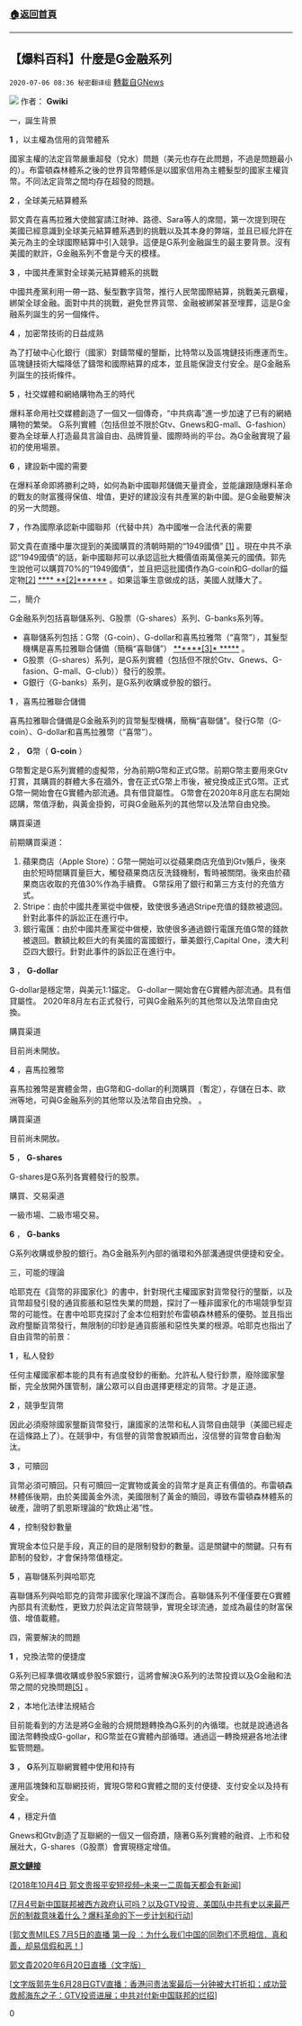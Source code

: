 ###  [:house:返回首頁](https://github.com/ourhimalayas/txt)
---

## 【爆料百科】什麼是G金融系列
`2020-07-06 08:36 秘密翻译组` [轉載自GNews](https://gnews.org/zh-hant/255576/)

![](https://s3.amazonaws.com/gnews-media-offload/wp-content/uploads/2020/07/06082800/1-19.png)
作者： **Gwiki**

一，誕生背景

**1** ，以主權為信用的貨幣體系

國家主權的法定貨幣嚴重超發（兌水）問題（美元也存在此問題，不過是問題最小的）。布雷頓森林體系之後的世界貨幣體係是以國家信用為主體髮型的國家主權貨幣。不同法定貨幣之間均存在超發的問題。

**2** ，全球美元結算體系

郭文貴在喜馬拉雅大使館宴請江財神、路德、Sara等人的席間，第一次提到現在美國已經意識到全球美元結算體系遇到的挑戰以及其本身的弊端，並且已經允許在美元為主的全球國際結算中引入競爭。這便是G系列金融誕生的最主要背景。沒有美國的默許，G金融系列不會是今天的模樣。

**3** ，中國共產黨對全球美元結算體系的挑戰

中國共產黨利用一帶一路、髮型數字貨幣，推行人民幣國際結算，挑戰美元霸權，綁架全球金融。面對中共的挑戰，避免世界貨幣、金融被綁架甚至埋葬，這是G金融系列誕生的另一個條件。

**4** ，加密幣技術的日益成熟

為了打破中心化銀行（國家）對鑄幣權的壟斷，比特幣以及區塊鏈技術應運而生。區塊鏈技術大幅降低了鑄幣和國際結算的成本，並且能保證支付安全。是G金融系列誕生的技術條件。

**5** ，社交媒體和網絡購物為王的時代

爆料革命用社交媒體創造了一個又一個傳奇，“中共病毒”進一步加速了已有的網絡購物的繁榮。 G系列實體（包括但並不限於Gtv、Gnews和G-mall、G-fashion）要為全球華人打造最具言論自由、品牌質量、國際時尚的平台。為G金融實現了最初的使用場景。

**6** ，建設新中國的需要

在爆料革命即將勝利之時，如何為新中國聯邦儲備天量資金，並能讓跟隨爆料革命的戰友的財富獲得保值、增值，更好的建設沒有共產黨的新中國。是G金融要解決的另一大問題。

**7** ，作為國際承認新中國聯邦（代替中共）為中國唯一合法代表的需要

郭文貴在直播中屢次提到的美國購買的清朝時期的“1949國債” [\[1\]](https://gwiki.net/wiki/index.php?title=G%E9%87%91%E8%9E%8D%E7%B3%BB%E5%88%97#cite_note-1) 。現在中共不承認“1949國債”的話，新中國聯邦可以承認這批大概價值兩萬億美元的國債。郭先生說他可以購買70%的“1949國債”，並且把這批國債作為G-coin和G-dollar的錨定物[\[2\]](https://gwiki.net/wiki/index.php?title=G%E9%87%91%E8%9E%8D%E7%B3%BB%E5%88%97#cite_note-2) [\*\*\*\* \*\*\[2\]\*\*\*\*\*\*](https://gwiki.net/wiki/index.php?title=G%E9%87%91%E8%9E%8D%E7%B3%BB%E5%88%97#cite_note-3) 。如果這筆生意做成的話，美國人就賺大了。

二，簡介

G金融系列包括喜聯儲系列、G股票（G-shares）系列、G-banks系列等。

- 喜聯儲系列包括：G幣（G-coin）、G-dollar和喜馬拉雅幣（“喜幣”），其髮型機構是喜馬拉雅聯合儲備（簡稱“喜聯儲”） [\*\*\*\*\*\*\[3\]\* \*\*\*\*\*](https://gwiki.net/wiki/index.php?title=G%E9%87%91%E8%9E%8D%E7%B3%BB%E5%88%97#cite_note-4) 。
- G股票（G-shares）系列，是G系列實體（包括但不限於Gtv、Gnews、G-fasion、G-mall、G-club））發行的股票。
- G銀行（G-banks）系列，是G系列收購或參股的銀行。


**1** ，喜馬拉雅聯合儲備

喜馬拉雅聯合儲備是G金融系列的貨幣髮型機構，簡稱“喜聯儲”。發行G幣（G-coin）、G-dollar和喜馬拉雅幣（“喜幣”）。

**2** ， **G**幣（ **G-coin** ）

G幣暫定是G系列實體的虛擬幣，分為前期G幣和正式G幣。前期G幣主要用來Gtv打賞，其購買的群體大多在牆外，會在正式G幣上市後，被兌換成正式G幣。正式G幣一開始會在G實體內部流通。具有借貸屬性。 G幣會在2020年8月底左右開始認購，幣值浮動，與黃金掛鉤，可與G金融系列的其他幣以及法幣自由兌換。

購買渠道

前期購買渠道：

1. 蘋果商店（Apple Store）：G幣一開始可以從蘋果商店充值到Gtv賬戶，後來由於短時間購買量巨大，觸發蘋果商店反洗錢機制，暫時被關閉。後來由於蘋果商店收取的充值30%作為手續費。 G幣採用了銀行和第三方支付的充值方式。
2. Stripe：由於中國共產黨從中做梗，致使很多通過Stripe充值的錢款被退回。針對此事件的訴訟正在進行中。
3. 銀行電匯：由於中國共產黨從中做梗，致使很多通過銀行電匯充值G幣的錢款被退回。數額比較巨大的有美國的富國銀行，華美銀行,Capital One，澳大利亞四大銀行。針對此事件的訴訟正在進行中。


**3** ， **G-dollar**

G-dollar是穩定幣，與美元1:1錨定。 G-dollar一開始會在G實體內部流通。具有借貸屬性。 2020年8月左右正式發行，可與G金融系列的其他幣以及法幣自由兌換。

購買渠道

目前尚未開放。

**4** ，喜馬拉雅幣

喜馬拉雅幣是實體金幣，由G幣和G-dollar的利潤購買（暫定），存儲在日本、歐洲等地，可與G金融系列的其他幣以及法幣自由兌換。 。

購買渠道

目前尚未開放。

**5** ， **G-shares**

G-shares是G系列各實體發行的股票。

購買、交易渠道

一級市場、二級市場交易。

**6** ， **G-banks**

G系列收購或參股的銀行。為G金融系列內部的循環和外部溝通提供便捷和安全。

三，可能的理論

哈耶克在《貨幣的非國家化》的書中，針對現代主權國家對貨幣發行的壟斷，以及貨幣超發引發的通貨膨脹和惡性失業的問題，探討了一種非國家化的市場競爭型貨幣的可能性。在書中哈耶克探討了金本位相對於布雷頓森林體系的優勢。並且指出政府壟斷貨幣發行，無限制的印鈔是通貨膨脹和惡性失業的根源。哈耶克也指出了自由貨幣的前景：

**1** ，私人發鈔

任何主權國家都本能的具有有過度發鈔的衝動。允許私人發行鈔票，廢除國家壟斷，完全放開外匯管制，讓公眾可以自由選擇更穩定的貨幣。才是正道。

**2** ，競爭型貨幣

因此必須廢除國家壟斷貨幣發行，讓國家的法幣和私人貨幣自由競爭（美國已經走在這條路上了）。在競爭中，有信譽的貨幣會脫穎而出，沒信譽的貨幣會自動淘汰。

**3** ，可贖回

貨幣必須可贖回。只有可贖回一定實物或黃金的貨幣才是真正有價值的。布雷頓森林體係後期，由於美國黃金外流，美國限制了黃金的贖回，導致布雷頓森林體系的破產，證明了凱恩斯理論的“飲鴆止渴”性。

**4** ，控制發鈔數量

實現金本位只是手段，真正的目的是限制發鈔的數量。這是關鍵中的關鍵。只有有節制的發鈔，才會保持幣值穩定。

**5** ，喜聯儲系列與哈耶克

喜聯儲系列與哈耶克的貨幣非國家化理論不謀而合。喜聯儲系列不僅僅要在G實體內部具有流動性，更致力於與法定貨幣競爭，實現全球流通，並成為最佳的財富保值、增值載體。

四，需要解決的問題

**1** ，兌換法幣的便捷度

G系列已經準備收購或參股5家銀行，這將會解決G系列的法幣投資以及G金融和法幣之間的兌換問題[\[5\]](https://gwiki.net/wiki/index.php?title=G%E9%87%91%E8%9E%8D%E7%B3%BB%E5%88%97#cite_note-5) 。

**2** ，本地化法律法規結合

目前能看到的方法是將G金融的合規問題轉換為G系列的內循環。也就是說通過各國法幣轉換成G-gollar，和G幣並在G實體內部循環。通過這一轉換規避各地法律監管問題。

**3** ， **G**系列互聯網實體中使用和持有

運用區塊鍊和互聯網技術，實現G幣和G實體之間的支付便捷、支付安全以及持有安全。

**4** ，穩定升值

Gnews和Gtv創造了互聯網的一個又一個奇蹟，隨著G系列實體的融資、上市和發展壯大，G-shares（G股票）會實現穩定增值。

**[原文鏈接](https://gwiki.net/wiki/index.php?title=G%E9%87%91%E8%9E%8D%E7%B3%BB%E5%88%97)**

[[2018年10月4日 郭文贵报平安短视频–未来一二周每天都会有新闻](https://s.vog.media/Detail.htm?w=d1a4bc93-5398-402e-baad-ece9290198c7&amp;K=%E5%9B%BD%E5%80%BA%20%E6%B8%85%E6%9C%9D)]

[[7月4号新中国联邦被西方政府认可吗？以及GTV投资．美国队中共有史以来最严厉的制裁意味着什么？爆料革命的下一步计划和行动](https://www.youtube.com/watch?v=BPuEgV5fMxg)]

[[郭文贵MILES 7月5日的直播 第一段 ：为什么我们中国的同胞们不愿相信．真和善，却易信假和恶！](https://gtv.org/?videoid=5f02754124f1687c644a851d)]

[郭文貴2020年6月20日直播（文字版）](https://vog2020.blogspot.com/2020/06/2020620gtv.html)

[[文字版郭先生6月28日GTV直播：香港问责法案最后一分钟被大打折扣；成功营救郝海东之子：GTV投资进展；中共对付新中国联邦的烂招](https://s.vog.media/Detail.htm?w=4a9921a4-cec4-4bf7-a1ba-853ddbeb790c&amp;K=%E5%AE%B6%E9%93%B6%E8%A1%8C)]

0
